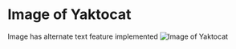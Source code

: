 # Image of Yaktocat
Image has alternate text feature implemented
![Image of Yaktocat](https://octodex.github.com/images/yaktocat.png)
